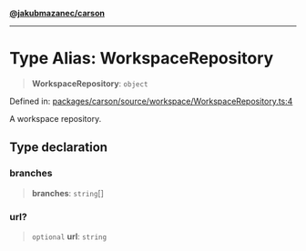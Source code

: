 [**@jakubmazanec/carson**](../README.md)

---

# Type Alias: WorkspaceRepository

> **WorkspaceRepository**: `object`

Defined in:
[packages/carson/source/workspace/WorkspaceRepository.ts:4](https://github.com/jakubmazanec/tools/blob/b70ba93afff7f67760159378262d2c0b19cfed9e/packages/carson/source/workspace/WorkspaceRepository.ts#L4)

A workspace repository.

## Type declaration

### branches

> **branches**: `string`[]

### url?

> `optional` **url**: `string`
